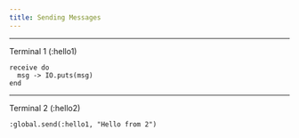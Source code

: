 ```yaml
---
title: Sending Messages
---
```


--------------------------------------------------------------

Terminal 1 (:hello1)
```
receive do
  msg -> IO.puts(msg)
end
```

--------------------------------------------------------------

Terminal 2 (:hello2)
```
:global.send(:hello1, "Hello from 2")
```
